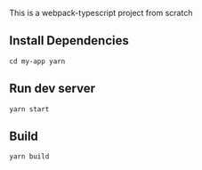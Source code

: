 This is a webpack-typescript project from scratch

## Install Dependencies
```cd my-app yarn```

## Run dev server
```yarn start```

## Build
```yarn build```

